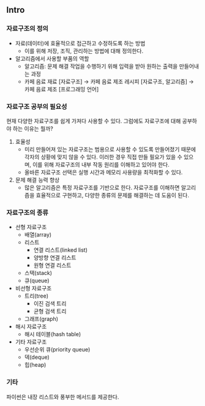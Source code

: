 ## Intro
### 자료구조의 정의

- 자료(데이터)에 효율적으로 접근하고 수정하도록 하는 방법
    - 이를 위해 저장, 조직, 관리하는 방법에 대해 정의한다.
- 알고리즘에서 사용할 부품의 역할
    - 알고리즘: 문제 해결 작업을 수행하기 위해 입력을 받아 원하는 출력을 만들어내는 과정
    - 카페 음료 재료 [자료구조] → 카페 음료 제조 레시피 [자료구조, 알고리즘] → 카페 음료 제조 [프로그래밍 언어]

### 자료구조 공부의 필요성

현재 다양한 자료구조를 쉽게 가져다 사용할 수 있다. 그럼에도 자료구조에 대해 공부하야 하는 이유는 뭘까?

1. 효율성
    - 미리 만들어져 있는 자료구조는 범용으로 사용할 수 있도록 만들어졌기 때문에 각자의 상황에 맞지 않을 수 있다. 이러한 경우 직접 만들 필요가 있을 수 있으며, 이를 위해 자료구조의 내부 작동 원리를 이해하고 있어야 한다.
    - 올바른 자료구조 선택은 실행 시간과 메모리 사용량을 최적화할 수 있다.
2. 문제 해결 능력 향상
    - 많은 알고리즘은 특정 자료구조를 기반으로 한다. 자료구조를 이해하면 알고리즘을 효율적으로 구현하고, 다양한 종류의 문제를 해결하는 데 도움이 된다.

### 자료구조의 종류

- 선형 자료구조
    - 배열(array)
    - 리스트
        - 연결 리스트(linked list)
        - 양방향 연결 리스트
        - 원형 연결 리스트
    - 스택(stack)
    - 큐(queue)
- 비선형 자료구조
    - 트리(tree)
        - 이진 검색 트리
        - 균형 검색 트리
    - 그래프(graph)
- 해시 자료구조
    - 해시 테이블(hash table)
- 기타 자료구조
    - 우선순위 큐(priority queue)
    - 덱(deque)
    - 힙(heap)

### 기타

파이썬은 내장 리스트와 풍부한 메서드를 제공한다.